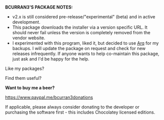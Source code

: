 **BCURRAN3'S PACKAGE NOTES:**

* v2.x is still considered pre-release/"experimental" (beta) and in active development.
* This package downloads the installer via a version specific URL. It should never fail unless the version is completely removed from the vendor website.
* I experimented with this program, liked it, but decided to use [Arq](https://chocolatey.org/packages/arq) for my backups. I will update the package on request and check for new releases infrequently. If anyone wants to help co-maintain this package, just ask and I'd be happy for the help.

Like my packages? 

Find them useful?

**Want to buy me a beer?**

https://www.paypal.me/bcurran3donations

If applicable, please always consider donating to the developer or purchasing the software first - this includes Chocolatey licensed editions.

